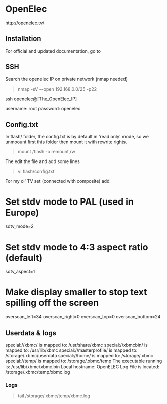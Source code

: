OpenElec
========

http://openelec.tv/

Installation
------------

For official and updated documentation, go to 

SSH
---

Search the openelec IP on private network (nmap needed)

> nmap -sV --open 192.168.0.0/25 -p22

ssh openelec@[The_OpenElec_IP]

username: root
password: openelec


Config.txt
----------

In flash/ folder, the config.txt is by default in 'read only' mode, so we unmoount first this folder then mount it with rewrite rights.

> mount /flash -o remount,rw

The edit the file and add some lines

> vi flash/config.txt

For my ol' TV set (connected with composite) add

  # Set stdv mode to PAL (used in Europe)
  sdtv_mode=2
  # Set stdv mode to 4:3 aspect ratio (default)
  sdtv_aspect=1

  # Make display smaller to stop text spilling off the screen
  overscan_left=34
  overscan_right=0
  overscan_top=0
  overscan_bottom=24


Userdata & logs
---------------

special://xbmc/ is mapped to: /usr/share/xbmc
special://xbmcbin/ is mapped to: /usr/lib/xbmc
special://masterprofile/ is mapped to: /storage/.xbmc/userdata
special://home/ is mapped to: /storage/.xbmc
special://temp/ is mapped to: /storage/.xbmc/temp
The executable running is: /usr/lib/xbmc/xbmc.bin
Local hostname: OpenELEC
Log File is located: /storage/.xbmc/temp/xbmc.log

### Logs

> tail /storage/.xbmc/temp/xbmc.log







